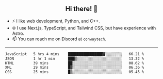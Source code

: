 <h2 align="center">Hi there! 👋</h2>

- ⚡ I like web development, Python, and C++.
- 🌐 I use Next.js, TypeScript, and Tailwind CSS, but have experience with Astro.
- 📫 You can reach me on Discord at <code>conwaytech</code>.

***

<!--START_SECTION:waka-->

```txt
JavaScript   5 hrs 4 mins    ████████████████▓░░░░░░░░   66.21 %
JSON         1 hr 1 min      ███▒░░░░░░░░░░░░░░░░░░░░░   13.32 %
HTML         39 mins         ██░░░░░░░░░░░░░░░░░░░░░░░   08.62 %
XML          29 mins         █▓░░░░░░░░░░░░░░░░░░░░░░░   06.36 %
CSS          25 mins         █▒░░░░░░░░░░░░░░░░░░░░░░░   05.45 %
```

<!--END_SECTION:waka-->
